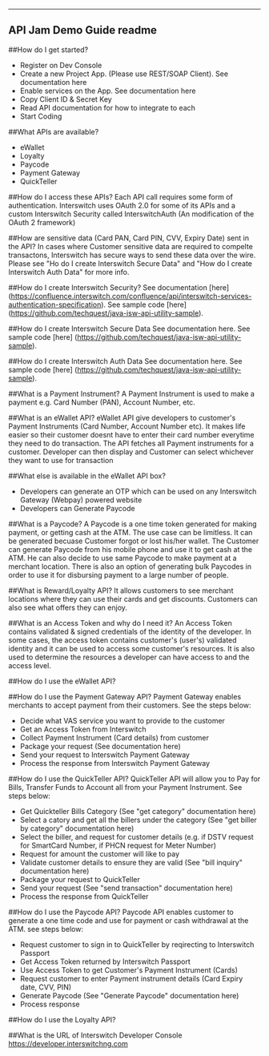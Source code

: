 -------------------------
API Jam Demo Guide readme
-------------------------

##How do I get started?
- Register on Dev Console
- Create a new Project App. (Please use REST/SOAP Client). See documentation here
- Enable services on the App. See documentation here
- Copy Client ID & Secret Key
- Read API documentation for how to integrate to each
- Start Coding

##What APIs are available?
* eWallet
* Loyalty
* Paycode
* Payment Gateway
* QuickTeller

##How do I access these APIs?
Each API call requires some form of authentication. Interswitch uses OAuth 2.0 for some of its APIs and a custom Interswitch Security called InterswitchAuth (An modification of the OAuth 2 framework)

##How are sensitive data (Card PAN, Card PIN, CVV, Expiry Date) sent in the API?
In cases where Customer sensitive data are required to compelte transactons, Interswitch has secure ways to send these data over the wire. Please see "Ho do I create Interswitch Secure Data" and 
 "How do I create Interswitch Auth Data" for more info.

##How do I create Interswitch Security?
See documentation [here] (https://confluence.interswitch.com/confluence/api/interswitch-services-authentication-specification). See sample code [here] (https://github.com/techquest/java-isw-api-utility-sample).

##How do I create Interswitch Secure Data
See documentation here. See sample code [here] (https://github.com/techquest/java-isw-api-utility-sample).

##How do I create Interswitch Auth Data
See documentation here. See sample code [here] (https://github.com/techquest/java-isw-api-utility-sample).
	
##What is a Payment Instrument?
A Payment Instrument is used to make a payment e.g. Card Number (PAN), Account Number, etc.

##What is an eWallet API?
eWallet API give developers to customer's Payment Instruments (Card Number, Account Number etc). It makes life easier so their customer doesnt have to enter their card number everytime they need to do transaction. The API fetches all Payment instruments for a customer. Developer can then display and Customer can select whichever they want to use for transaction


##What else is available in the eWallet API box?
* Developers can generate an OTP which can be used on any Interswitch Gateway (Webpay) powered website
* Developers can Generate Paycode
	
	
##What is a Paycode?
A Paycode is a one time token generated for making payment, or getting cash at the ATM. The use case can be limitless. It can be generated becuase Customer forgot or lost his/her wallet. The Customer can generate Paycode from his mobile phone and use it to get cash at the ATM. He can also decide to use same Paycode to make payment at a merchant location. There is also an option of generating bulk Paycodes in order to use it for disbursing payment to a large number of people.
	
##What is Reward/Loyalty API?
It allows customers to see merchant locations where they can use their cards and get discounts. Customers can also see what offers they can enjoy.
	
##What is an Access Token and why do I need it?
An Access Token contains validated & signed credentials of the identity of the developer. In some cases, the access token contains customer's (user's) validated identity and it can be used to access some customer's resources. It is also used to determine the resources a developer can have access to and the access level.

##How do I use the eWallet API?


##How do I use the Payment Gateway API?
Payment Gateway enables merchants to accept payment from their customers. See the steps below:
* Decide what VAS service you want to provide to the customer
* Get an Access Token from Interswitch
* Collect Payment Instrument (Card details) from customer
* Package your request (See documentation here)
* Send your request to Interswitch Payment Gateway
* Process the response from Interswitch Payment Gateway


##How do I use the QuickTeller API?
QuickTeller API will allow you to Pay for Bills, Transfer Funds to Account all from your Payment Instrument. See steps below:
* Get Quickteller Bills Category (See "get category" documentation here)
* Select a catory and get all the billers under the category (See "get biller by category" documentation here)
* Select the biller, and request for customer details (e.g. if DSTV request for SmartCard Number, if PHCN request for Meter Number)
* Request for amount the customer will like to pay
* Validate customer details to ensure they are valid (See "bill inquiry" documentation here)
* Package your request to QuickTeller
* Send your request (See "send transaction" documentation here)
* Process the response from QuickTeller


##How do I use the Paycode API?
Paycode API enables customer to generate a one time code and use for payment or cash withdrawal at the ATM. see steps below:
* Request customer to sign in to QuickTeller by reqirecting to Interswitch Passport
* Get Access Token returned by Interswitch Passport
* Use Access Token to get Customer's Payment Instrument (Cards)
* Request customer to enter Payment instrument details (Card Expiry date, CVV, PIN)
* Generate Paycode (See "Generate Paycode" documentation here)
* Process response


##How do I use the Loyalty API?

##What is the URL of Interswitch Developer Console
	https://developer.interswitchng.com

	
